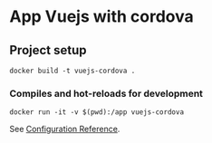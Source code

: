 # App Vuejs with cordova 

## Project setup
```
docker build -t vuejs-cordova .
```

### Compiles and hot-reloads for development
```
docker run -it -v $(pwd):/app vuejs-cordova
```

See [Configuration Reference](https://cli.vuejs.org/config/).

